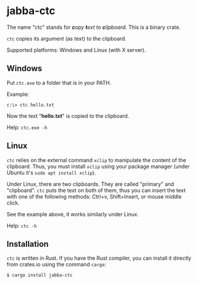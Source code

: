 # jabba-ctc

The name "ctc" stands for _**c**opy **t**ext to **c**lipboard_. This is a binary crate.

`ctc` copies its argument (as text) to the clipboard.

Supported platforms: Windows and Linux (with X server).

## Windows

Put `ctc.exe` to a folder that is in your PATH.

Example:

```
c:\> ctc hello.txt
```

Now the text "**hello.txt**" is copied to the clipboard.

Help: `ctc.exe -h`

## Linux

`ctc` relies on the external command `xclip` to manipulate the content of the clipboard.
Thus, you must install `xclip` using your package manager (under Ubuntu it's
`sudo apt install xclip`).

Under Linux, there are two clipboards. They are called "primary" and "clipboard". `ctc`
puts the text on both of them, thus you can insert the text with one of the following
methods: Ctrl+v, Shift+Insert, or mouse middle click.

See the example above, it works similarly under Linux.

Help: `ctc -h`

## Installation

`ctc` is written in Rust. If you have the Rust compiler, you can install it directly
from crates.io using the command `cargo`:

    $ cargo install jabba-ctc
